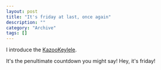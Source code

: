 ```yaml
--- 
layout: post 
title: "It's friday at last, once again"
description: ""
category: "Archive"
tags: []
---  
```

I introduce the [KazooKeylele](http://www.youtube.com/v/XAg5KjnAhuU&color1=0xb1b1b1&color2=0xcfcfcf&hl=en&fs=1).

It's the penultimate countdown you might say! Hey, it's friday!